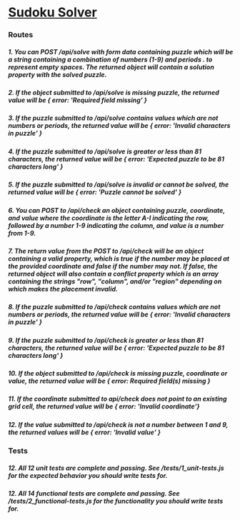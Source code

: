 # [Sudoku Solver](https://www.freecodecamp.org/learn/quality-assurance/quality-assurance-projects/sudoku-solver)

### Routes

##### 1. You can POST /api/solve with form data containing puzzle which will be a string containing a combination of numbers (1-9) and periods . to represent empty spaces. The returned object will contain a solution property with the solved puzzle.

##### 2. If the object submitted to /api/solve is missing puzzle, the returned value will be { error: 'Required field missing' }

##### 3. If the puzzle submitted to /api/solve contains values which are not numbers or periods, the returned value will be { error: 'Invalid characters in puzzle' }

##### 4. If the puzzle submitted to /api/solve is greater or less than 81 characters, the returned value will be { error: 'Expected puzzle to be 81 characters long' }

##### 5. If the puzzle submitted to /api/solve is invalid or cannot be solved, the returned value will be { error: 'Puzzle cannot be solved' }

##### 6. You can POST to /api/check an object containing puzzle, coordinate, and value where the coordinate is the letter A-I indicating the row, followed by a number 1-9 indicating the column, and value is a number from 1-9.

##### 7. The return value from the POST to /api/check will be an object containing a valid property, which is true if the number may be placed at the provided coordinate and false if the number may not. If false, the returned object will also contain a conflict property which is an array containing the strings "row", "column", and/or "region" depending on which makes the placement invalid.

##### 8. If the puzzle submitted to /api/check contains values which are not numbers or periods, the returned value will be { error: 'Invalid characters in puzzle' }

##### 9. If the puzzle submitted to /api/check is greater or less than 81 characters, the returned value will be { error&#58; 'Expected puzzle to be 81 characters long' }

##### 10. If the object submitted to /api/check is missing puzzle, coordinate or value, the returned value will be { error: Required field(s) missing }

##### 11. If the coordinate submitted to api/check does not point to an existing grid cell, the returned value will be { error: 'Invalid coordinate'}

##### 12. If the value submitted to /api/check is not a number between 1 and 9, the returned values will be { error: 'Invalid value' }

### Tests

##### 12. All 12 unit tests are complete and passing. See /tests/1_unit-tests.js for the expected behavior you should write tests for.

##### 12. All 14 functional tests are complete and passing. See /tests/2_functional-tests.js for the functionality you should write tests for.
